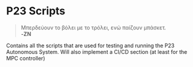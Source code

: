 # P23 Scripts

> Μπερδεύουν το βόλει με το τρόλει, ενώ παίζουν μπάσκετ.<br>
**-ZN**

Contains all the scripts that are used for testing and running the P23 Autonomous System. Will also implement
a CI/CD section (at least for the MPC controller)
